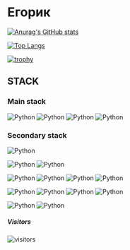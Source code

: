# Егорик

[![Anurag's GitHub stats](https://github-readme-stats.vercel.app/api?username=Huinko&theme=algolia)](https://github.com/anuraghazra/github-readme-stats)

[![Top Langs](https://github-readme-stats.vercel.app/api/top-langs/?username=Huinko&layout=compact&theme=algolia)](https://github.com/anuraghazra/github-readme-stats)

[![trophy](https://github-profile-trophy.vercel.app/?username=Huinko&row=1&column=3&theme=algolia)](https://github.com/ryo-ma/github-profile-trophy)
## STACK
### Main stack
![Python](https://img.shields.io/badge/-JS-000??style=for-the-badge&logo=javascript)
![Python](https://img.shields.io/badge/-React-000??style=for-the-badge&logo=React)
![Python](https://img.shields.io/badge/-Jquery-000??style=for-the-badge&logo=jquery)
![Python](https://img.shields.io/badge/-HTML-000??style=for-the-badge&logo=html5)

### Secondary stack
![Python](https://img.shields.io/badge/-Python-000??style=for-the-badge&logo=Python)

![Python](https://img.shields.io/badge/-Dart-000??style=for-the-badge&logo=dart)
![Python](https://img.shields.io/badge/-Flutter-000??style=for-the-badge&logo=Flutter)

![Python](https://img.shields.io/badge/-CSS-000??style=for-the-badge&logo=css3)
![Python](https://img.shields.io/badge/-Bootstrap-000??style=for-the-badge&logo=bootstrap)
![Python](https://img.shields.io/badge/-Gulp-000??style=for-the-badge&logo=gulp)
![Python](https://img.shields.io/badge/-Sass/scss-000??style=for-the-badge&logo=sass)

![Python](https://img.shields.io/badge/-Linux-000??style=for-the-badge&logo=linux)
![Python](https://img.shields.io/badge/-Nginx-000??style=for-the-badge&logo=nginx)
![Python](https://img.shields.io/badge/-Apache-000??style=for-the-badge&logo=apache)
![Python](https://img.shields.io/badge/-Docker-000??style=for-the-badge&logo=docker)

![Python](https://img.shields.io/badge/-C#-000??style=for-the-badge&logo=csharp)
![Python](https://img.shields.io/badge/-Unity-000??style=for-the-badge&logo=UNITY)


##### Visitors

![visitors](https://visitor-badge.glitch.me/badge?page_id=page.Huinko.visitor-badge&left_color=black&right_color=black)
